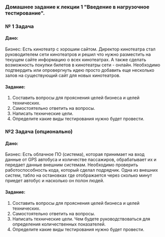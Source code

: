 ### Домашнее задание к лекции 1 "Введение в нагрузочное тестирование".
### № 1 Задача
#### Дано:
Бизнес: Есть кинотеатр с хорошим сайтом. Директор кинотеатра стал руководителем сети кинотеатров и решил что нужно разместить на текущем сайте информацию о всех кинотеатрах. А также сделать возможность покупки билетов в кинотеатры сети - онлайн. Необходимо подтвердить или опровергнуть идею просто добавить еще несколько залов на существующий сайт для новых кинотеатров.

#### Задание:
1. Составить вопросы для прояснения целей бизнеса и целей технических.
2. Самостоятельно ответить на вопросы.
3. Написать технические цели.
4. Определите какие виды тестирования нужно будет провести.

### №2 Задача (опционально)
#### Дано:
Бизнес: Есть облачное ПО (система), которая принимает на вход данные от GPS автобуса и количестве пассажиров, обрабатывает их и передает данные внешним системам. Необходимо проверить работоспособность кода, который сделал подрядчик. Одна из внешних систем, табло на остановках где отображается через сколько минут приедет автобус и насколько он полон людей.

#### Задание:
1. Составить вопросы для прояснения целей бизнеса и целей технических.
2. Самостоятельно ответить на вопросы.
3. Написать технические цели. Чем будете руководствоваться для определения количественных показателей.
4. Определите какие виды тестирования нужно будет провести.
